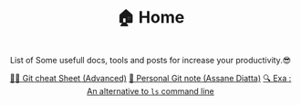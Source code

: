 <center><h1>🏠 Home<h1></center>


<div style="text-align: center;">
List of Some usefull docs, tools and posts for increase your productivity.😎

  [🐱‍👤 Git cheat Sheet (Advanced)](git-cheat-sheet-advanced/index.md)
  [📖 Personal Git note (Assane Diatta)](personal-note/index.md)
  [🔍 Exa : An alternative to `ls` command line](exa/index.md)
</div